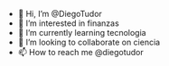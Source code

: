 - 👋 Hi, I’m @DiegoTudor
- 👀 I’m interested in finanzas
- 🌱 I’m currently learning tecnologia
- 💞️ I’m looking to collaborate on ciencia
- 📫 How to reach me @diegotudor
<!---
DiegoTudor/DiegoTudor is a ✨ special ✨ repository because its `README.md` (this file) appears on your GitHub profile.
You can click the Preview link to take a look at your changes.
--->
